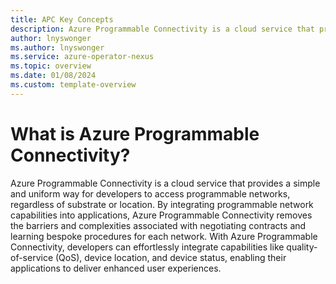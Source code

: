 ```yaml
---
title: APC Key Concepts
description: Azure Programmable Connectivity is a cloud service that provides a simple and uniform way for developers to access programmable networks, regardless of substrate or location.
author: lnyswonger
ms.author: lnyswonger
ms.service: azure-operator-nexus
ms.topic: overview 
ms.date: 01/08/2024
ms.custom: template-overview
---
```


# What is Azure Programmable Connectivity?
 
Azure Programmable Connectivity is a cloud service that provides a simple and uniform way for developers to access programmable networks, regardless of substrate or location. By integrating programmable network capabilities into applications, Azure Programmable Connectivity removes the barriers and complexities associated with negotiating contracts and learning bespoke procedures for each network. With Azure Programmable Connectivity, developers can effortlessly integrate capabilities like quality-of-service (QoS), device location, and device status, enabling their applications to deliver enhanced user experiences.